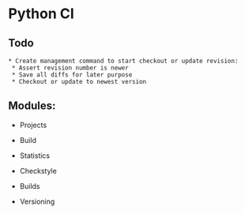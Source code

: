 Python CI
=========

Todo
----

	* Create management command to start checkout or update revision:
	 * Assert revision number is newer
	 * Save all diffs for later purpose
	 * Checkout or update to newest version



Modules:
--------
* Projects
 * Build
 * Statistics
 * Checkstyle

* Builds


* Versioning

